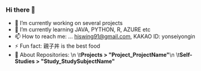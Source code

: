 ### Hi there 👋
- 🔭 I’m currently working on several projects
- 🌱 I’m currently learning JAVA, PYTHON, R, AZURE etc
- 📫 How to reach me: ... hiswing91@gmail.com, KAKAO ID: yonseiyongin
- ⚡ Fun fact: 親子丼 is the best food
- 💬 About Repositories: \n
  \t**Projects > "Project_ProjectName"**\n
  \t**Self-Studies > "Study_StudySubjectName"**
<!--
**kdstheace/kdstheace** is a ✨ _special_ ✨ repository because its `README.md` (this file) appears on your GitHub profile.

Here are some ideas to get you started:



- 👯 I’m looking to collaborate on ...
- 🤔 I’m looking for help with ...


- 😄 Pronouns: ...

-->
